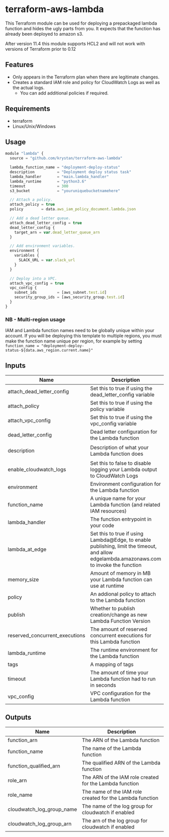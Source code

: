 # terraform-aws-lambda

This Terraform module can be used for deploying a prepackaged lambda function and hides the ugly parts from you.
It expects that the function has already been deployed to amazon s3.

After version 11.4 this module supports HCL2 and will not work with versions of Terraform prior to 0.12

## Features

* Only appears in the Terraform plan when there are legitimate changes.
* Creates a standard IAM role and policy for CloudWatch Logs as well as the actual logs.
  * You can add additional policies if required.

## Requirements

* terraform
* Linux/Unix/Windows

## Usage

```js
module "lambda" {
  source = "github.com/krystan/terraform-aws-lambda"

  lambda_function_name = "deployment-deploy-status"
  description          = "Deployment deploy status task"
  lambda_handler       = "main.lambda_handler"
  lambda_runtime       = "python3.6"
  timeout              = 300
  s3_bucket            = "youruniquebucketnamehere"

  // Attach a policy.
  attach_policy = true
  policy        = data.aws_iam_policy_document.lambda.json

  // Add a dead letter queue.
  attach_dead_letter_config = true
  dead_letter_config {
    target_arn = var.dead_letter_queue_arn
  }

  // Add environment variables.
  environment {
    variables {
      SLACK_URL = var.slack_url
    }
  }

  // Deploy into a VPC.
  attach_vpc_config = true
  vpc_config {
    subnet_ids         = [aws_subnet.test.id]
    security_group_ids = [aws_security_group.test.id]
  }
}
```

### NB - Multi-region usage

IAM and Lambda function names need to be globally unique within your account.
If you will be deploying this template to multiple regions, you must make the
function name unique per region, for example by setting
`function_name = "deployment-deploy-status-${data.aws_region.current.name}"`

## Inputs

| Name | Description | Type | Default | Required |
|------|-------------|:----:|:-----:|:-----:|
| attach\_dead\_letter\_config | Set this to true if using the dead_letter_config variable | string | `"false"` | no |
| attach\_policy | Set this to true if using the policy variable | string | `"false"` | no |
| attach\_vpc\_config | Set this to true if using the vpc_config variable | string | `"false"` | no |
| dead\_letter\_config | Dead letter configuration for the Lambda function | map | `<map>` | no |
| description | Description of what your Lambda function does | string | `"Managed by Terraform"` | no |
| enable\_cloudwatch\_logs | Set this to false to disable logging your Lambda output to CloudWatch Logs | string | `"true"` | no |
| environment | Environment configuration for the Lambda function | map | `<map>` | no |
| function\_name | A unique name for your Lambda function (and related IAM resources) | string | n/a | yes |
| lambda_handler | The function entrypoint in your code | string | n/a | yes |
| lambda\_at\_edge | Set this to true if using Lambda@Edge, to enable publishing, limit the timeout, and allow edgelambda.amazonaws.com to invoke the function | string | `"false"` | no |
| memory\_size | Amount of memory in MB your Lambda function can use at runtime | string | `"128"` | no |
| policy | An addional policy to attach to the Lambda function | string | `""` | no |
| publish | Whether to publish creation/change as new Lambda Function Version | string | `"false"` | no |
| reserved\_concurrent\_executions | The amount of reserved concurrent executions for this Lambda function | string | `"-1"` | no |
| lambda_runtime | The runtime environment for the Lambda function | string | n/a | yes |
| tags | A mapping of tags | map | `<map>` | no |
| timeout | The amount of time your Lambda function had to run in seconds | string | `"10"` | no |
| vpc\_config | VPC configuration for the Lambda function | map | `<map>` | no |

## Outputs

| Name | Description |
|------|-------------|
| function\_arn | The ARN of the Lambda function |
| function\_name | The name of the Lambda function |
| function\_qualified\_arn | The qualified ARN of the Lambda function |
| role\_arn | The ARN of the IAM role created for the Lambda function |
| role\_name | The name of the IAM role created for the Lambda function |
| cloudwatch\_log\_group\_name| The name of the log group for cloudwatch if enabled |
| cloudwatch\_log\_group\_arn| The arn of the log group for cloudwatch if enabled |
